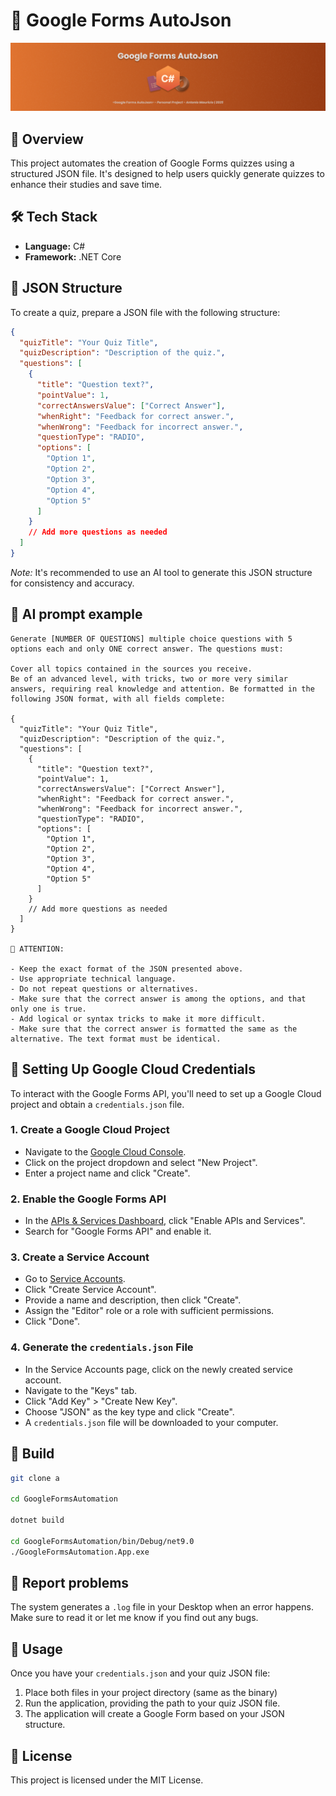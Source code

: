 # 📝 Google Forms AutoJson

<img src="https://github.com/Dedo-Finger2/GoogleFormsAutomation/blob/master/GoogleFormsAutomation/Images/cover.png?raw=true" />

## 📌 Overview

This project automates the creation of Google Forms quizzes using a structured JSON file. It's designed to help users quickly generate quizzes to enhance their studies and save time.

## 🛠️ Tech Stack

- **Language:** C#
- **Framework:** .NET Core

## 📂 JSON Structure

To create a quiz, prepare a JSON file with the following structure:

```json
{
  "quizTitle": "Your Quiz Title",
  "quizDescription": "Description of the quiz.",
  "questions": [
    {
      "title": "Question text?",
      "pointValue": 1,
      "correctAnswersValue": ["Correct Answer"],
      "whenRight": "Feedback for correct answer.",
      "whenWrong": "Feedback for incorrect answer.",
      "questionType": "RADIO",
      "options": [
        "Option 1",
        "Option 2",
        "Option 3",
        "Option 4",
        "Option 5"
      ]
    }
    // Add more questions as needed
  ]
}
```

*Note:* It's recommended to use an AI tool to generate this JSON structure for consistency and accuracy.

## 🤖 AI prompt example

```plaintext
Generate [NUMBER OF QUESTIONS] multiple choice questions with 5 options each and only ONE correct answer. The questions must:

Cover all topics contained in the sources you receive.
Be of an advanced level, with tricks, two or more very similar answers, requiring real knowledge and attention. Be formatted in the following JSON format, with all fields complete:

{
  "quizTitle": "Your Quiz Title",
  "quizDescription": "Description of the quiz.",
  "questions": [
    {
      "title": "Question text?",
      "pointValue": 1,
      "correctAnswersValue": ["Correct Answer"],
      "whenRight": "Feedback for correct answer.",
      "whenWrong": "Feedback for incorrect answer.",
      "questionType": "RADIO",
      "options": [
        "Option 1",
        "Option 2",
        "Option 3",
        "Option 4",
        "Option 5"
      ]
    }
    // Add more questions as needed
  ]
}

🔴 ATTENTION:

- Keep the exact format of the JSON presented above.
- Use appropriate technical language.
- Do not repeat questions or alternatives.
- Make sure that the correct answer is among the options, and that only one is true.
- Add logical or syntax tricks to make it more difficult.
- Make sure that the correct answer is formatted the same as the alternative. The text format must be identical.
```

## 🔐 Setting Up Google Cloud Credentials

To interact with the Google Forms API, you'll need to set up a Google Cloud project and obtain a `credentials.json` file.

### 1. Create a Google Cloud Project

- Navigate to the [Google Cloud Console](https://console.cloud.google.com/).
- Click on the project dropdown and select "New Project".
- Enter a project name and click "Create".

### 2. Enable the Google Forms API

- In the [APIs & Services Dashboard](https://console.cloud.google.com/apis/dashboard), click "Enable APIs and Services".
- Search for "Google Forms API" and enable it.

### 3. Create a Service Account

- Go to [Service Accounts](https://console.cloud.google.com/iam-admin/serviceaccounts).
- Click "Create Service Account".
- Provide a name and description, then click "Create".
- Assign the "Editor" role or a role with sufficient permissions.
- Click "Done".

### 4. Generate the `credentials.json` File

- In the Service Accounts page, click on the newly created service account.
- Navigate to the "Keys" tab.
- Click "Add Key" > "Create New Key".
- Choose "JSON" as the key type and click "Create".
- A `credentials.json` file will be downloaded to your computer.

## 🔨 Build

```sh
git clone a

cd GoogleFormsAutomation

dotnet build

cd GoogleFormsAutomation/bin/Debug/net9.0
./GoogleFormsAutomation.App.exe
```

## 🐞 Report problems

The system generates a `.log` file in your Desktop when an error happens. Make sure to read it or let me know if you find out any bugs.

## 🚀 Usage

Once you have your `credentials.json` and your quiz JSON file:

1. Place both files in your project directory (same as the binary)
2. Run the application, providing the path to your quiz JSON file.
3. The application will create a Google Form based on your JSON structure.

## 📜 License

This project is licensed under the MIT License.
